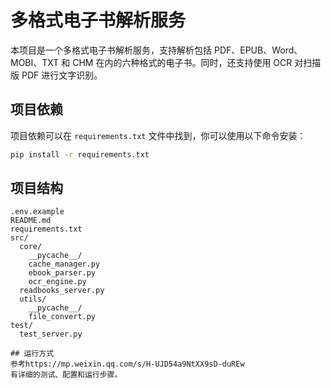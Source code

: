 # 多格式电子书解析服务

本项目是一个多格式电子书解析服务，支持解析包括 PDF、EPUB、Word、MOBI、TXT 和 CHM 在内的六种格式的电子书。同时，还支持使用 OCR 对扫描版 PDF 进行文字识别。

## 项目依赖
项目依赖可以在 `requirements.txt` 文件中找到，你可以使用以下命令安装：
```bash
pip install -r requirements.txt
```

## 项目结构
```plaintext
.env.example
README.md
requirements.txt
src/
  core/
    __pycache__/
    cache_manager.py
    ebook_parser.py
    ocr_engine.py
  readbooks_server.py
  utils/
    __pycache__/
    file_convert.py
test/
  test_server.py

## 运行方式
参考https://mp.weixin.qq.com/s/H-UJD54a9NtXX9sD-duREw
有详细的测试、配置和运行步骤。